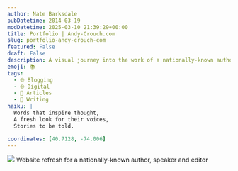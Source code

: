```yaml
---
author: Nate Barksdale
pubDatetime: 2014-03-19
modDatetime: 2025-03-10 21:39:29+00:00
title: Portfolio | Andy-Crouch.com
slug: portfolio-andy-crouch-com
featured: False
draft: False
description: A visual journey into the work of a nationally-known author, speaker, and editor, focusing on their impactful contributions.
emoji: 📚
tags:
  - 🌐 Blogging
  - 🌐 Digital
  - 📖 Articles
  - 📝 Writing
haiku: |
  Words that inspire thought,  
  A fresh look for their voices,  
  Stories to be told.

coordinates: [40.7128, -74.006]
---
```


![](@assets/images/portfolio-andy-crouch.jpg) Website refresh for a nationally-known author, speaker and editor
